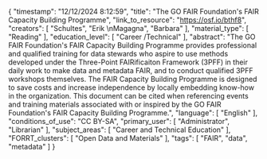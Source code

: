 {
    "timestamp": "12/12/2024 8:12:59",
    "title": "The GO FAIR Foundation's FAIR Capacity Building Programme",
    "link_to_resource": "https://osf.io/bthf8",
    "creators": [
        "Schultes",
        "Erik  \nMagagna",
        "Barbara"
    ],
    "material_type": [
        "Reading"
    ],
    "education_level": [
        "Career /Technical"
    ],
    "abstract": "The GO FAIR Foundation's FAIR Capacity Building Programme provides professional and qualified training for data stewards who aspire to use methods developed under the Three-Point FAIRificaiton Framework (3PFF) in their daily work to make data and metadata FAIR, and to conduct qualified 3PFF workshops themselves. The FAIR Capacity Building Programme is designed to save costs and increase independence by locally embedding know-how in the organization. This document can be cited when referencing events and training materials associated with or inspired by the GO FAIR Foundation's FAIR Capacity Building Programme.",
    "language": [
        "English"
    ],
    "conditions_of_use": "CC BY-SA",
    "primary_user": [
        "Administrator",
        "Librarian"
    ],
    "subject_areas": [
        "Career and Technical Education"
    ],
    "FORRT_clusters": [
        "Open Data and Materials"
    ],
    "tags": [
        "FAIR",
        "data",
        "metadata"
    ]
}
